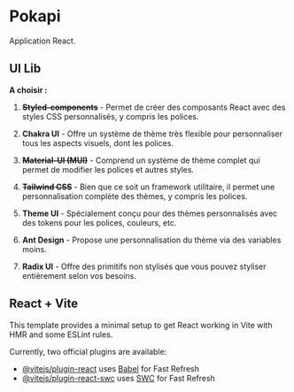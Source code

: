 # Pokapi

Application React.

## UI Lib

**A choisir :**

1. ~~**Styled-components**~~ - Permet de créer des composants React avec des styles CSS personnalisés, y compris les polices.

2. **Chakra UI** - Offre un système de thème très flexible pour personnaliser tous les aspects visuels, dont les polices.

3. ~~**Material-UI (MUI)**~~ - Comprend un système de thème complet qui permet de modifier les polices et autres styles.

4. ~~**Tailwind CSS**~~ - Bien que ce soit un framework utilitaire, il permet une personnalisation complète des thèmes, y compris les polices.

5. **Theme UI** - Spécialement conçu pour des thèmes personnalisés avec des tokens pour les polices, couleurs, etc.

6. **Ant Design** - Propose une personnalisation du thème via des variables moins.

7. **Radix UI** - Offre des primitifs non stylisés que vous pouvez styliser entièrement selon vos besoins.


## React + Vite

This template provides a minimal setup to get React working in Vite with HMR and some ESLint rules.

Currently, two official plugins are available:

- [@vitejs/plugin-react](https://github.com/vitejs/vite-plugin-react/blob/main/packages/plugin-react/README.md) uses [Babel](https://babeljs.io/) for Fast Refresh
- [@vitejs/plugin-react-swc](https://github.com/vitejs/vite-plugin-react-swc) uses [SWC](https://swc.rs/) for Fast Refresh

